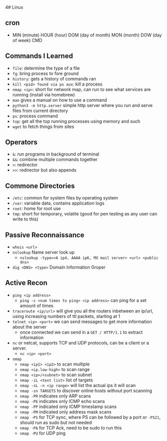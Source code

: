 4# Linux

## cron
* MIN (minute) HOUR (hour) DOM (day of month) MON (month) DOW (day of week) CMD

## Commands I Learned
* `file`: determine the type of a file
* `fg`: bring process to fore ground
* `history`: gets a history of commands ran
* `kill <pid> found via ps aux`: kill a process 
* `nmap <ip>`: short for network map, can run to see what services are running (install via homebrew)
* `man` gives a manual on how to use a command
* `python3 -m http.server` simple http server where you run and serve files from current directory
* `ps`: process command
* `top`: get all the top running processes using memory and such
* `wget` to fetch things from sites

## Operators
* `&`: run programs in background of terminal
* `&&`: combine multiple commands together
* `>`: redirector
* `>>`: redirector but also appends

## Commone Directories
* `/etc`: common for system files by operating system
* `/var`: variable data, contains application logs
* `root`: home for root use
* `tmp`: short for temporary, volatile (good for pen testing as any user can write to this)

## Passive Reconnaissance
* `whois <url>`
* `nslookup` Name server look up
  * `nslookup -type=<A ip4, AAAA ip6, MX mail server> <url> <public dns>`
* `dig <DNS> <type>` Domain Information Groper

## Active Recon
* `ping <ip address>`
  * `ping -c <num times to ping> <ip address>` can ping for a set amount of times
* `traceroute <ip/url>` will give you all the routers inbetween an ip/url, using increasing numbers of ttl packets, starting at 1
* `telnet <ip> <port>` we can send messages to get more information about the server
  * once connected we can send in a `GET / HTTP/1.1` to extract information
* `nc` or netcat, supports TCP and UDP protocols, can be a client or a server.
  * `nc <ip> <port>`
* `nmap`
  * `nmap <ip1> <ip2>` to scan multiple
  * `nmap <ip.low-high>` to scan range
  * `nmap <ip>/<subnet>` to scan subnet
  * `nmap -iL <text list>` list of targets
  * `nmap -sL -n <ip range>` will list the actual ips it will scan
  * `nmap -sn TARGETS` to discover online hosts without port scanning
  * `nmap -PR` indicates only ARP scans
  * `nmap -PE` indicates only ICMP echo scans
  * `nmap -PP` indicated only ICMP timestamp scans
  * `nmap -PM` indicated only address mask scans
  * `nmap -PS` for TCP sync, where PS can be followed by a port or `-PS21`, should run as sudo but not needed
  * `nmap -PA` for TCP Ack, need to be sudo to run this
  * `nmap -PU` for UDP ping
